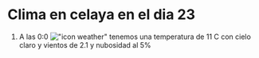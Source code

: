 # Clima en celaya en el dia 23

1. A las 0:0 !["icon weather"](http://openweathermap.org/img/w/02n.png) tenemos una temperatura de 11 C con cielo claro y  vientos de 2.1 y nubosidad al 5%
